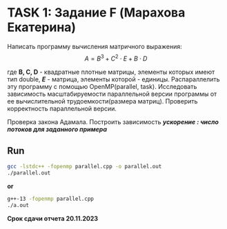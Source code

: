 # TASK 1: Задание F (Марахова Екатерина)
  
Написать программу вычисления матричного выражения:  
$$A = B^3 + C^2 \cdot E + B \cdot D $$   

где **B, C, D** - квадратные плотные матрицы, элементы которых имеют тип double, ***E*** - матрица, элементы которой - единицы. Распараллелить эту программу с помощью OpenMP(parallel, task). Исследовать зависимость масштабируемости параллельной версии программы от ее вычислительной трудоемкости(размера матриц). Проверить корректность параллельной версии.  
  
Проверка закона Адамала. Построить зависимость ***ускорение : число потоков для заданного примера***

## Run

```bash
gcc -lstdc++ -fopenmp parallel.cpp -o parallel.out
./parallel.out
```
**or**
```bash
g++-13 -fopenmp parallel.cpp  
./a.out
```

**Срок сдачи отчета 20.11.2023**